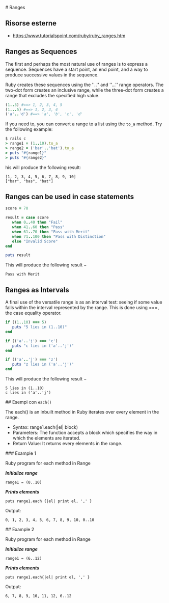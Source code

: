 # Ranges

## Risorse esterne

- https://www.tutorialspoint.com/ruby/ruby_ranges.htm


## Ranges as Sequences
The first and perhaps the most natural use of ranges is to express a sequence. Sequences have a start point, an end point, and a way to produce successive values in the sequence.

Ruby creates these sequences using the ''..'' and ''...'' range operators. The two-dot form creates an inclusive range, while the three-dot form creates a range that excludes the specified high value.

```ruby
(1..5) #==> 1, 2, 3, 4, 5
(1...5) #==> 1, 2, 3, 4
('a'..'d') #==> 'a', 'b', 'c', 'd'
```

If you need to, you can convert a range to a list using the `to_a` method. Try the following example:

```ruby
$ rails c
> range1 = (1..10).to_a
> range2 = ('bar'..'bat').to_a
> puts "#{range1}"
> puts "#{range2}"
```

his will produce the following result:

```
[1, 2, 3, 4, 5, 6, 7, 8, 9, 10]
["bar", "bas", "bat"]
```



## Ranges can be used in case statements


```ruby
score = 70

result = case score
   when 0..40 then "Fail"
   when 41..60 then "Pass"
   when 61..70 then "Pass with Merit"
   when 71..100 then "Pass with Distinction"
   else "Invalid Score"
end

puts result
```

This will produce the following result −

```
Pass with Merit
```

## Ranges as Intervals

A final use of the versatile range is as an interval test: seeing if some value falls within the interval represented by the range. This is done using ===, the case equality operator.

```ruby
if ((1..10) === 5)
   puts "5 lies in (1..10)"
end

if (('a'..'j') === 'c')
   puts "c lies in ('a'..'j')"
end

if (('a'..'j') === 'z')
   puts "z lies in ('a'..'j')"
end
```

This will produce the following result −

```
5 lies in (1..10)
c lies in ('a'..'j')
```



## Esempi con `each()`

The each() is an inbuilt method in Ruby iterates over every element in the range.

- Syntax: range1.each(|el| block)
- Parameters: The function accepts a block which specifies the way in which the elements are iterated.
- Return Value: It returns every elements in the range.


### Example 1

Ruby program for each method in Range 
  
***Initialize range***

```
range1 = (0..10)
```
  
***Prints elements***

```
puts range1.each {|el| print el, ',' } 
```

Output:

```
0, 1, 2, 3, 4, 5, 6, 7, 8, 9, 10, 0..10
```


## Example 2

Ruby program for each method in Range 
  
***Initialize range***

```
range1 = (6..12)
```
  
***Prints elements***

```
puts range1.each{|el| print el, ',' }
```

Output:

```
6, 7, 8, 9, 10, 11, 12, 6..12
```

